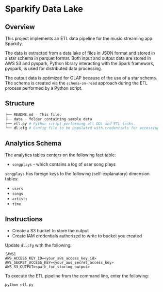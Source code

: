 # Sparkify Data Lake

## Overview

This project implements an ETL data pipeline for the music streaming app Sparkify.


The data is extracted from a data lake of files in JSON format and stored in a star schema in parquet format.
Both input and output data are stored in AWS S3 and pyspark, Python library interacting with the Spark framework, pyspark, is used for distributed data processing.

The output data is optimized for OLAP because of the use of a star schema.
The schema is created via the `schema-on-read` approach during the ETL process
performed by a Python script.

## Structure

```bash
├── README.md - This file.
├── data - folder containing sample data
├── etl.py # Python script performing all DDL and ETL tasks.
└── dl.cfg # Config file to be populated with credentials for accessing all cloud resources.
``` 

## Analytics Schema

The analytics tables centers on the following fact table:

* `songplays` - which contains a log of user song plays

`songplays` has foreign keys to the following (self-explanatory) dimension tables:

* `users`
* `songs`
* `artists`
* `time`

## Instructions

* Create a S3 bucket to store the output
* Create IAM credentials authorized to write to bucket you created

Update `dl.cfg` with the following:

```
[AWS]
AWS_ACCESS_KEY_ID=<your_aws_access_key_id>
AWS_SECRET_ACCESS_KEY=<your_aws_secret_access_key>
AWS_S3_OUTPUT=<path_for_storing_output>
```

To execute the ETL pipeline from the command line, enter the following:

```
python etl.py
```